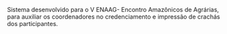Sistema desenvolvido para o V ENAAG- Encontro Amazônicos de Agrárias, para auxiliar os coordenadores no credenciamento e impressão de crachás dos participantes.